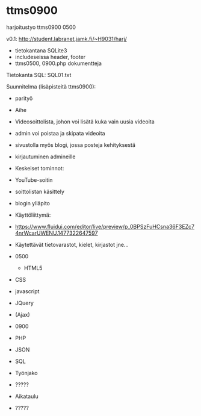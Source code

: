 # ttms0900
harjoitustyo ttms0900 0500

v0.1: http://student.labranet.jamk.fi/~H9031/harj/

- tietokantana SQLite3
- includeseissa header, footer
- ttms0500, 0900.php dokumentteja

Tietokanta SQL: SQL01.txt

Suunnitelma (lisäpisteitä ttms0900):

- parityö
- Aihe
 - Videosoittolista, johon voi lisätä kuka vain uusia videoita 
 - admin voi poistaa ja skipata videoita 
 - sivustolla myös blogi, jossa posteja kehityksestä 
 - kirjautuminen admineille
- Keskeiset tominnot:
 - YouTube-soitin
 - soittolistan käsittely
 - blogin ylläpito
- Käyttöliittymä: 
 - https://www.fluidui.com/editor/live/preview/p_0BPSzFuHCsna36F3EZc74nrWcarUWENU.1477322647597
- Käytettävät tietovarastot, kielet, kirjastot jne...
 - 0500
    - HTML5
  - CSS
  - javascript
  - JQuery
  - (Ajax)

 - 0900
  - PHP
  - JSON
  - SQL
- Työnjako
 - ?????
- Aikataulu
 - ?????
